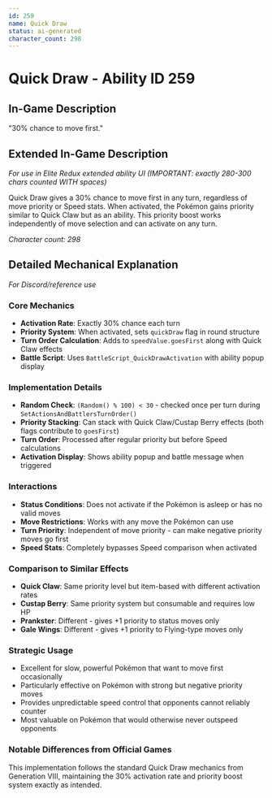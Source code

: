 ```yaml
---
id: 259
name: Quick Draw
status: ai-generated
character_count: 298
---
```


# Quick Draw - Ability ID 259

## In-Game Description
"30% chance to move first."

## Extended In-Game Description
*For use in Elite Redux extended ability UI (IMPORTANT: exactly 280-300 chars counted WITH spaces)*

Quick Draw gives a 30% chance to move first in any turn, regardless of move priority or Speed stats. When activated, the Pokémon gains priority similar to Quick Claw but as an ability. This priority boost works independently of move selection and can activate on any turn.

*Character count: 298*

## Detailed Mechanical Explanation
*For Discord/reference use*

### Core Mechanics
- **Activation Rate**: Exactly 30% chance each turn
- **Priority System**: When activated, sets `quickDraw` flag in round structure
- **Turn Order Calculation**: Adds to `speedValue.goesFirst` along with Quick Claw effects
- **Battle Script**: Uses `BattleScript_QuickDrawActivation` with ability popup display

### Implementation Details
- **Random Check**: `(Random() % 100) < 30` - checked once per turn during `SetActionsAndBattlersTurnOrder()`
- **Priority Stacking**: Can stack with Quick Claw/Custap Berry effects (both flags contribute to `goesFirst`)
- **Turn Order**: Processed after regular priority but before Speed calculations
- **Activation Display**: Shows ability popup and battle message when triggered

### Interactions
- **Status Conditions**: Does not activate if the Pokémon is asleep or has no valid moves
- **Move Restrictions**: Works with any move the Pokémon can use
- **Turn Priority**: Independent of move priority - can make negative priority moves go first
- **Speed Stats**: Completely bypasses Speed comparison when activated

### Comparison to Similar Effects
- **Quick Claw**: Same priority level but item-based with different activation rates
- **Custap Berry**: Same priority system but consumable and requires low HP
- **Prankster**: Different - gives +1 priority to status moves only
- **Gale Wings**: Different - gives +1 priority to Flying-type moves only

### Strategic Usage
- Excellent for slow, powerful Pokémon that want to move first occasionally
- Particularly effective on Pokémon with strong but negative priority moves
- Provides unpredictable speed control that opponents cannot reliably counter
- Most valuable on Pokémon that would otherwise never outspeed opponents

### Notable Differences from Official Games
This implementation follows the standard Quick Draw mechanics from Generation VIII, maintaining the 30% activation rate and priority boost system exactly as intended.